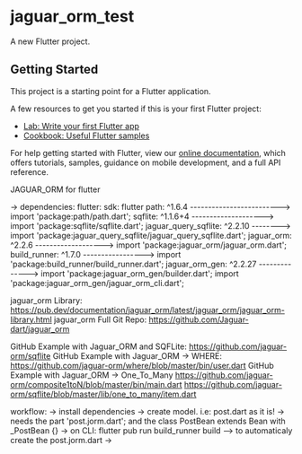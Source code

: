 # jaguar_orm_test

A new Flutter project.

## Getting Started

This project is a starting point for a Flutter application.

A few resources to get you started if this is your first Flutter project:

- [Lab: Write your first Flutter app](https://flutter.dev/docs/get-started/codelab)
- [Cookbook: Useful Flutter samples](https://flutter.dev/docs/cookbook)

For help getting started with Flutter, view our
[online documentation](https://flutter.dev/docs), which offers tutorials,
samples, guidance on mobile development, and a full API reference.




JAGUAR_ORM for flutter

 -> dependencies:
  	flutter:
   		sdk: flutter
	path: ^1.6.4 -------------------------> import 'package:path/path.dart';
 	sqflite: ^1.1.6+4 -------------------->	import 'package:sqflite/sqflite.dart';
  	jaguar_query_sqflite: ^2.2.10 --------> import 'package:jaguar_query_sqflite/jaguar_query_sqflite.dart';
  	jaguar_orm: ^2.2.6 -------------------> import 'package:jaguar_orm/jaguar_orm.dart';
  	build_runner: ^1.7.0 ----------------->	import 'package:build_runner/build_runner.dart';
  	jaguar_orm_gen: ^2.2.27	-------------->	import 'package:jaguar_orm_gen/builder.dart';
						import 'package:jaguar_orm_gen/jaguar_orm_cli.dart';


jaguar_orm Library:
						https://pub.dev/documentation/jaguar_orm/latest/jaguar_orm/jaguar_orm-library.html
jaguar_orm Full Git Repo:
						https://github.com/Jaguar-dart/jaguar_orm
						
GitHub Example with Jaguar_ORM and  SQFLite: 
						https://github.com/jaguar-orm/sqflite
GitHub Example with Jaguar_ORM -> WHERE:
						https://github.com/jaguar-orm/where/blob/master/bin/user.dart
GitHub Example with Jaguar_ORM -> One_To_Many 
						https://github.com/jaguar-orm/composite1toN/blob/master/bin/main.dart
						https://github.com/jaguar-orm/sqflite/blob/master/lib/one_to_many/item.dart
					
 
 workflow:
    -> install dependencies
    -> create model. i.e: post.dart as it is!
        -> needs the  part 'post.jorm.dart'; and the class PostBean extends Bean<Post> with _PostBean {}
    -> on CLI: flutter pub run build_runner build   --> to automaticaly create the post.jorm.dart
    ->